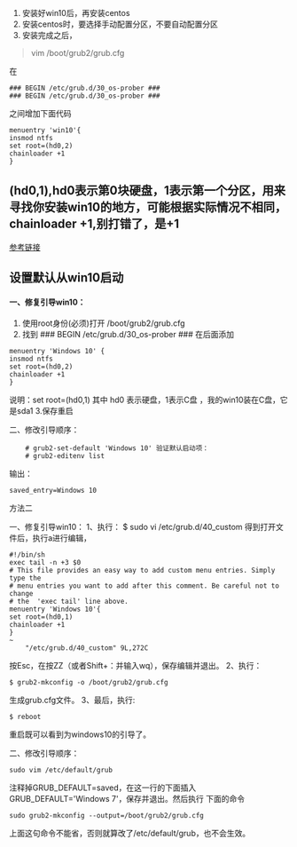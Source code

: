 1. 安装好win10后，再安装centos
2. 安装centos时，要选择手动配置分区，不要自动配置分区
3. 安装完成之后，
>vim /boot/grub2/grub.cfg

在    

    ### BEGIN /etc/grub.d/30_os-prober ###
    ### BEGIN /etc/grub.d/30_os-prober ###

之间增加下面代码    
 
    menuentry 'win10'{
    insmod ntfs
    set root=(hd0,2)
    chainloader +1
    }

## (hd0,1),hd0表示第0块硬盘，1表示第一个分区，用来寻找你安装win10的地方，可能根据实际情况不相同，chainloader +1,别打错了，是+1

[参考链接](http://lib.csdn.net/article/linux/38477)


## 设置默认从win10启动


#### 一、修复引导win10：
1. 使用root身份(必须)打开 /boot/grub2/grub.cfg
2. 找到 ### BEGIN /etc/grub.d/30_os-prober ###
在后面添加
```
menuentry 'Windows 10' {
insmod ntfs
set root=(hd0,2)
chainloader +1
}
```
说明：set root=(hd0,1) 其中 hd0 表示硬盘，1表示C盘 ，我的win10装在C盘，它是sda1
3.保存重启

二、修改引导顺序：
```
    # grub2-set-default 'Windows 10' 验证默认启动项：
    # grub2-editenv list
```
输出：

    saved_entry=Windows 10


方法二

一、修复引导win10：
1、执行：
    $ sudo vi /etc/grub.d/40_custom
得到打开文件后，执行a进行编辑，

    #!/bin/sh
    exec tail -n +3 $0
    # This file provides an easy way to add custom menu entries. Simply type the 
    # menu entries you want to add after this comment. Be careful not to change
    # the  'exec tail' line above.
    menuentry 'Windows 10'{
    set root=(hd0,1)
    chainloader +1
    }
    ~
        "/etc/grub.d/40_custom" 9L,272C
按Esc，在按ZZ（或者Shift+：并输入wq），保存编辑并退出。
2、执行：

    $ grub2-mkconfig -o /boot/grub2/grub.cfg
生成grub.cfg文件。
3、最后，执行:

    $ reboot
重启既可以看到为windows10的引导了。



二、修改引导顺序：

    sudo vim /etc/default/grub
注释掉GRUB_DEFAULT=saved，在这一行的下面插入GRUB_DEFAULT='Windows 7'，保存并退出。然后执行
下面的命令

    sudo grub2-mkconfig --output=/boot/grub2/grub.cfg 
上面这句命令不能省，否则就算改了/etc/default/grub，也不会生效。

